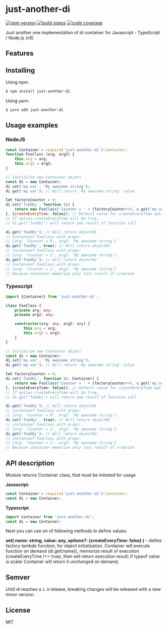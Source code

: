 # just-another-di
[![npm version](https://img.shields.io/npm/v/just-another-di.svg?style=flat-square)](https://www.npmjs.org/package/axios)
[![build status](https://img.shields.io/travis/Bolid1/just-another-di.svg?style=flat-square)](https://travis-ci.org/axios/axios)
[![code coverage](https://img.shields.io/coveralls/Bolid1/just-another-di.svg?style=flat-square)](https://coveralls.io/r/mzabriskie/axios)

Just another one implementation of di container for Javascript - TypeScript / Node.js (v6)

## Features

## Installing

Using npm:

```bash
$ npm install just-another-di
```

Using yarn:

```bash
$ yarn add just-another-di
```

## Usage examples
### NodeJS
```javascript
const Container = require('just-another-di').Container;
function FooClass (arg, arg2) {
    this.arg = arg;
    this.arg2 = arg2;
}

// Initialize new Container object
const di = new Container;
di.set('my.var', 'My awesome string');
di.get('my.var'); // Will return 'My awesome string' value

let factoryCounter = 0;
di.set('fooObj', function (c) {
    return new FooClass('Counter = ' + (factoryCounter++), c.get('my.var'))
}, {createEveryTime: false}); // Default value for createEveryTime option
// If option createEveryTime will be true,
// di.get('fooObj') will return new result of function call

di.get('fooObj'); // Will return object#1 
// instanceof FooClass with props:
// {arg: 'Counter = 0', arg2: 'My awesome string'}
di.get('fooObj', true); // Will return object#2
// instanceof FooClass with props:
// {arg: 'Counter = 1', arg2: 'My awesome string'}
di.get('fooObj'); // Will return object#2
// instanceof FooClass with props:
// {arg: 'Counter = 1', arg2: 'My awesome string'}
// Because container memorize only last result of creation
```
### Typescript
```typescript
import {Container} from 'just-another-di';

class FooClass {
    private arg: any;
    private arg2: any;

    constructor(arg: any, arg2: any) {
        this.arg = arg;
        this.arg2 = arg2;
    }
}

// Initialize new Container object
const di = new Container;
di.set('my.var', 'My awesome string');
di.get('my.var'); // Will return 'My awesome string' value

let factoryCounter = 0;
di.set('fooObj', function (c: Container) {
    return new FooClass('Counter = ' + (factoryCounter++), c.get('my.var'))
}, {createEveryTime: false}); // Default value for createEveryTime option
// If option createEveryTime will be true,
// di.get('fooObj') will return new result of function call

di.get('fooObj'); // Will return object#1 
// instanceof FooClass with props:
// {arg: 'Counter = 0', arg2: 'My awesome string'}
di.set('fooObj', true); // Will return object#2
// instanceof FooClass with props:
// {arg: 'Counter = 1', arg2: 'My awesome string'}
di.get('fooObj'); // Will return object#2
// instanceof FooClass with props:
// {arg: 'Counter = 1', arg2: 'My awesome string'}
// Because container memorize only last result of creation
```
## API description
Module returns Container class, that must be initiated for usage

**Javascript**:
```javascript
const Container = require('just-another-di').Container;
const di = new Container;
```

**Typescript**:
```typescript
import Container from 'just-another-di';
const di = new Container;
```

Next you can use on of following methods to define values:

**set( name: string, value: any, options?: {createEveryTime: false} )** -
 define factory lambda function, for object initialization.
Container will execute function on demand (di.get(name)),
memorize result of execution (createEveryTime !== true),
then will return execution result;
if typeof value is scalar Container will return it unchanged on demand;

## Semver
Until di reaches a `1.0` release,
breaking changes will be released with a new minor version.

## License
MIT
